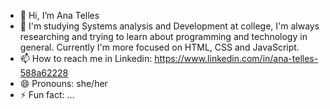- 👋 Hi, I’m Ana Telles
- 🌱 I'm studying Systems analysis and Development at college,
I'm always researching and trying to learn about programming and technology in general.
Currently I'm more focused on HTML, CSS and JavaScript.
- 📫 How to reach me in Linkedin: https://www.linkedin.com/in/ana-telles-588a62228
- 😄 Pronouns: she/her
- ⚡ Fun fact: ...
